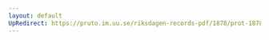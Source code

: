 ```yaml
---
layout: default
UpRedirect: https://pruto.im.uu.se/riksdagen-records-pdf/1878/prot-1878--fk--005/prot-1878--fk--005_007.pdf
---
```

